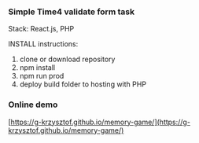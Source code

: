 ### Simple Time4 validate form task

Stack: React.js, PHP

INSTALL instructions:
1. clone or download repository
2. npm install
3. npm run prod
4. deploy build folder to hosting with PHP

### Online demo
[https://g-krzysztof.github.io/memory-game/](https://g-krzysztof.github.io/memory-game/)